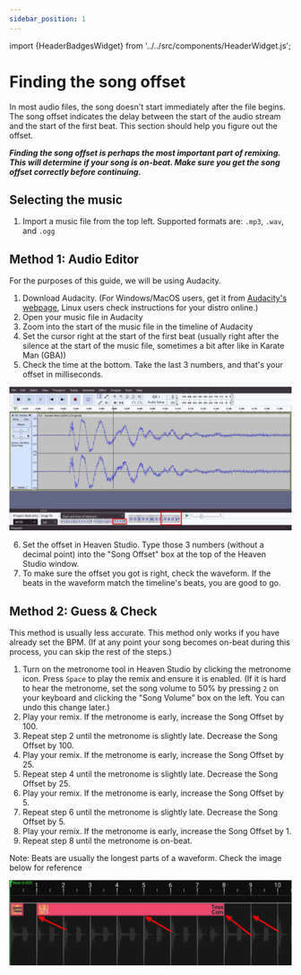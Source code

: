 ```yaml
---
sidebar_position: 1
---
```


import {HeaderBadgesWidget} from '../../src/components/HeaderWidget.js';

# Finding the song offset

In most audio files, the song doesn't start immediately after the file begins. The song offset indicates the delay between the start of the audio stream and the start of the first beat. This section should help you figure out the offset.

**_Finding the song offset is perhaps the most important part of remixing. This will determine if your song is on-beat. Make sure you get the song offset correctly before continuing._**

## Selecting the music

1. Import a music file from the top left. Supported formats are: `.mp3`, `.wav`, and `.ogg`

## Method 1: Audio Editor
For the purposes of this guide, we will be using Audacity.

1. Download Audacity.
(For Windows/MacOS users, get it from [Audacity's webpage](https://www.audacityteam.org/download/), Linux users check instructions for your distro online.)
2. Open your music file in Audacity
3. Zoom into the start of the music file in the timeline of Audacity
4. Set the cursor right at the start of the first beat (usually right after the silence at the start of the music file, sometimes a bit after like in Karate Man (GBA))
5. Check the time at the bottom. Take the last 3 numbers, and that's your offset in milliseconds. 

![audacity](/docs-tips/music/assets/offset/audacity.png)

6. Set the offset in Heaven Studio. Type those 3 numbers (without a decimal point) into the "Song Offset" box at the top of the Heaven Studio window.
7. To make sure the offset you got is right, check the waveform. If the beats in the waveform match the timeline's beats, you are good to go.

## Method 2: Guess & Check
This method is usually less accurate. This method only works if you have already set the BPM.
(If at any point your song becomes on-beat during this process, you can skip the rest of the steps.)

1. Turn on the metronome tool in Heaven Studio by clicking the metronome icon. Press `Space` to play the remix and ensure it is enabled. (If it is hard to hear the metronome, set the song volume to 50% by pressing `2` on your keyboard and clicking the "Song Volume" box on the left. You can undo this change later.)
2. Play your remix. If the metronome is early, increase the Song Offset by 100.
3. Repeat step 2 until the metronome is slightly late. Decrease the Song Offset by 100.
4. Play your remix. If the metronome is early, increase the Song Offset by 25.
5. Repeat step 4 until the metronome is slightly late. Decrease the Song Offset by 25.
6. Play your remix. If the metronome is early, increase the Song Offset by 5.
7. Repeat step 6 until the metronome is slightly late. Decrease the Song Offset by 5.
8. Play your remix. If the metronome is early, increase the Song Offset by 1.
9. Repeat step 8 until the metronome is on-beat.

Note: Beats are usually the longest parts of a waveform. Check the image below for reference

![waveform](/docs-tips/music/assets/offset/waveform.png)

<HeaderBadgesWidget commaDelimitedContributors="ThatZeoMan" lastDateString="2/13/23" />

